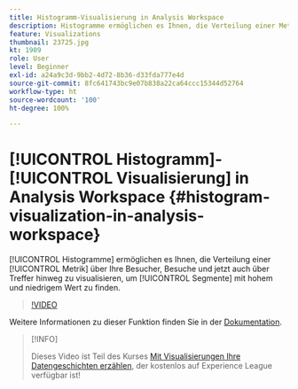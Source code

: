```yaml
---
title: Histogramm-Visualisierung in Analysis Workspace
description: Histogramme ermöglichen es Ihnen, die Verteilung einer Metrik über Besucher, Besuche und jetzt auch über Treffer hinweg zu visualisieren, um Segmente mit hohem und niedrigem Wert zu finden.
feature: Visualizations
thumbnail: 23725.jpg
kt: 1909
role: User
level: Beginner
exl-id: a24a9c3d-9bb2-4d72-8b36-d33fda777e4d
source-git-commit: 8fc641743bc9e07b838a22ca64ccc15344d52764
workflow-type: ht
source-wordcount: '100'
ht-degree: 100%

---
```


# [!UICONTROL Histogramm]-[!UICONTROL Visualisierung] in Analysis Workspace {#histogram-visualization-in-analysis-workspace}

[!UICONTROL Histogramme] ermöglichen es Ihnen, die Verteilung einer [!UICONTROL Metrik] über Ihre Besucher, Besuche und jetzt auch über Treffer hinweg zu visualisieren, um [!UICONTROL Segmente] mit hohem und niedrigem Wert zu finden.

>[!VIDEO](https://video.tv.adobe.com/v/23725/?quality=12&learn=on)

Weitere Informationen zu dieser Funktion finden Sie in der [Dokumentation](https://experienceleague.adobe.com/docs/analytics/analyze/analysis-workspace/visualizations/histogram.html?lang=de).

>[!INFO]
>
> Dieses Video ist Teil des Kurses [Mit Visualisierungen Ihre Datengeschichten erzählen](https://experienceleague.adobe.com/?recommended=Analytics-U-1-2021.1.visualizations&amp;lang=de), der kostenlos auf Experience League verfügbar ist!
